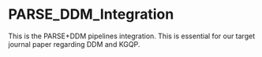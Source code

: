 # PARSE_DDM_Integration
This is the PARSE+DDM pipelines integration.  This is essential for our target journal paper regarding DDM and KGQP.
